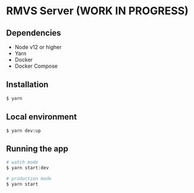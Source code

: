 # RMVS Server (WORK IN PROGRESS)

## Dependencies

- Node v12 or higher
- Yarn
- Docker
- Docker Compose

## Installation

```bash
$ yarn
```

## Local environment

```
$ yarn dev:up
```

## Running the app

```bash
# watch mode
$ yarn start:dev

# production mode
$ yarn start
```
